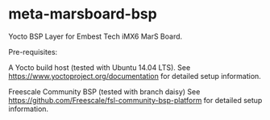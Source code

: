 meta-marsboard-bsp
==================

Yocto BSP Layer for Embest Tech iMX6 MarS Board.

Pre-requisites:

A Yocto build host (tested with Ubuntu 14.04 LTS).
See https://www.yoctoproject.org/documentation 
for detailed setup information.

Freescale Community BSP (tested with branch daisy) 
See https://github.com/Freescale/fsl-community-bsp-platform
for detailed setup information.

